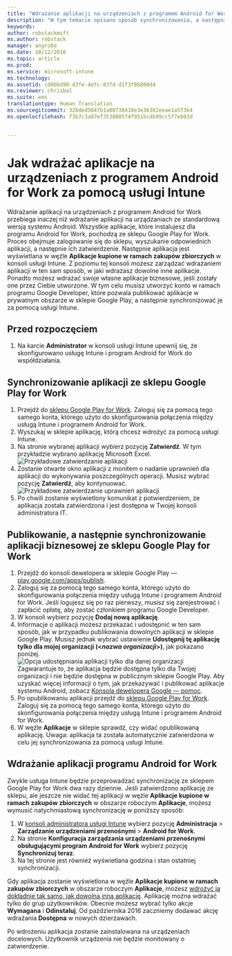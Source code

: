 ```yaml
---
title: "Wdrażanie aplikacji na urządzeniach z programem Android for Work | Microsoft Intune"
description: "W tym temacie opisano sposób synchronizowania, a następnie wdrażania aplikacji ze sklepu Google Play for Work na urządzeniach z programem Android for Work."
keywords: 
author: robstackmsft
ms.author: robstack
manager: angrobe
ms.date: 10/12/2016
ms.topic: article
ms.prod: 
ms.service: microsoft-intune
ms.technology: 
ms.assetid: cd0bbd90-d3fe-4efc-83fd-d1f3f86800d4
ms.reviewer: chrisbal
ms.suite: ems
translationtype: Human Translation
ms.sourcegitcommit: 32bded5047b1a08738418e3e36382eeae1a5f3b4
ms.openlocfilehash: f3b7c3a07ef3530805f4f951bcdb99cc5f7eb93d


---
```


# Jak wdrażać aplikacje na urządzeniach z programem Android for Work za pomocą usługi Intune

Wdrażanie aplikacji na urządzeniach z programem Android for Work przebiega inaczej niż wdrażanie aplikacji na urządzaniach ze standardową wersją systemu Android. Wszystkie aplikacje, które instalujesz dla programu Android for Work, pochodzą ze sklepu Google Play for Work. Proces obejmuje zalogowanie się do sklepu, wyszukanie odpowiednich aplikacji, a następnie ich zatwierdzenie.
Następnie aplikacja jest wyświetlana w węźle **Aplikacje kupione w ramach zakupów zbiorczych** w konsoli usługi Intune. Z poziomu tej konsoli możesz zarządzać wdrażaniem aplikacji w ten sam sposób, w jaki wdrażasz dowolne inne aplikacje.
Ponadto możesz wdrażać swoje własne aplikacje biznesowe, jeśli zostały one przez Ciebie utworzone. W tym celu musisz utworzyć konto w ramach programu Google Developer, które pozwala publikować aplikacje w prywatnym obszarze w sklepie Google Play, a następnie synchronizować je za pomocą usługi Intune.

## Przed rozpoczęciem

1. Na karcie **Administrator** w konsoli usługi Intune upewnij się, że skonfigurowano usługę Intune i program Android for Work do współdziałania.

## Synchronizowanie aplikacji ze sklepu Google Play for Work


1. Przejdź do [sklepu Google Play for Work](https://play.google.com/work). Zaloguj się za pomocą tego samego konta, którego użyto do skonfigurowania połączenia między usługą Intune i programem Android for Work.
2. Wyszukaj w sklepie aplikację, którą chcesz wdrożyć za pomocą usługi Intune.
3. Na stronie wybranej aplikacji wybierz pozycję **Zatwierdź**. W tym przykładzie wybrano aplikację Microsoft Excel.<br>
  ![Przykładowe zatwierdzanie aplikacji](/intune/deploy-use/media/approve.png)
4. Zostanie otwarte okno aplikacji z monitem o nadanie uprawnień dla aplikacji do wykonywania poszczególnych operacji. Musisz wybrać pozycję **Zatwierdź**, aby kontynuować.<br>
  ![Przykładowe zatwierdzanie uprawnień aplikacji](/intune/deploy-use/media/approve-app-permissions.png)
5. Po chwili zostanie wyświetlony komunikat z potwierdzeniem, że aplikacja została zatwierdzona i jest dostępna w Twojej konsoli administratora IT. 

## Publikowanie, a następnie synchronizowanie aplikacji biznesowej ze sklepu Google Play for Work 

1. Przejdź do konsoli dewelopera w sklepie Google Play — [play.google.com/apps/publish](play.google.com/apps/publish).
2. Zaloguj się za pomocą tego samego konta, którego użyto do skonfigurowania połączenia między usługą Intune i programem Android for Work. Jeśli logujesz się po raz pierwszy, musisz się zarejestrować i zapłacić opłatę, aby zostać członkiem programu Google Developer.
3. W konsoli wybierz pozycję **Dodaj nową aplikację**.
4. Informacje o aplikacji możesz przekazać i udostępnić w ten sam sposób, jak w przypadku publikowania dowolnych aplikacji w sklepie Google Play. Musisz jednak wybrać ustawienie **Udostępnij tę aplikację tylko dla mojej organizacji (<*nazwa organizacji*>)**, jak pokazano poniżej.<br>
  ![Opcja udostępniania aplikacji tylko dla danej organizacji](/intune/deploy-use/media/restrict.png)<br>
Zagwarantuje to, że aplikacja będzie dostępna tylko dla Twojej organizacji i nie będzie dostępna w publicznym sklepie Google Play.
Aby uzyskać więcej informacji o tym, jak przekazywać i publikować aplikacje systemu Android, zobacz [Konsola dewelopera Google — pomoc](https://support.google.com/googleplay/android-developer/answer/113469).
5. Po opublikowaniu aplikacji przejdź do [sklepu Google Play for Work](https://play.google.com/work). Zaloguj się za pomocą tego samego konta, którego użyto do skonfigurowania połączenia między usługą Intune i programem Android for Work. 
6. W węźle **Aplikacje** w sklepie sprawdź, czy widać opublikowaną aplikację. Uwaga: aplikacja ta została automatycznie zatwierdzona w celu jej synchronizowania za pomocą usługi Intune.

## Wdrażanie aplikacji programu Android for Work

Zwykle usługa Intune będzie przeprowadzać synchronizację ze sklepem Google Play for Work dwa razy dziennie. Jeśli zatwierdzono aplikację ze sklepu, ale jeszcze nie widać tej aplikacji w węźle **Aplikacje kupione w ramach zakupów zbiorczych** w obszarze roboczym **Aplikacje**, możesz wymusić natychmiastową synchronizację w poniższy sposób:

1. W [konsoli administratora usługi Intune](https://manage.microsoft.com) wybierz pozycję **Administracja** > **Zarządzanie urządzeniami przenośnymi** > **Android for Work**.
2. Na stronie **Konfiguracja zarządzania urządzeniami przenośnymi obsługującymi program Android for Work** wybierz pozycję **Synchronizuj teraz**.
3. Na tej stronie jest również wyświetlana godzina i stan ostatniej synchronizacji.

Gdy aplikacja zostanie wyświetlona w węźle **Aplikacje kupione w ramach zakupów zbiorczych** w obszarze roboczym **Aplikacje**, możesz [wdrożyć ją dokładnie tak samo, jak dowolną inną aplikację](deploy-apps-in-microsoft-intune.md). Aplikację można wdrażać tylko do grup użytkowników. Obecnie możesz wybrać tylko akcje **Wymagana** i **Odinstaluj**. Od października 2016 zaczniemy dodawać akcję wdrażania **Dostępna** w nowych dzierżawach. 

Po wdrożeniu aplikacja zostanie zainstalowana na urządzeniach docelowych. Użytkownik urządzenia nie będzie monitowany o zatwierdzenie.



<!--HONumber=Oct16_HO2-->


